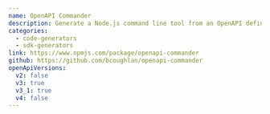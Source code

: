 ```yaml
---
name: OpenAPI Commander
description: Generate a Node.js command line tool from an OpenAPI definition.
categories:
  - code-generators
  - sdk-generators
link: https://www.npmjs.com/package/openapi-commander
github: https://github.com/bcoughlan/openapi-commander
openApiVersions:
  v2: false
  v3: true
  v3_1: true
  v4: false
---
```

